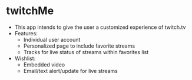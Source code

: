# twitchMe
* This app intends to give the user a customized experience of twitch.tv
* Features:
  - Individual user account
  - Personalized page to include favorite streams
  - Tracks for live status of streams within favorites list
* Wishlist:
  - Embedded video
  - Email/text alert/update for live streams
